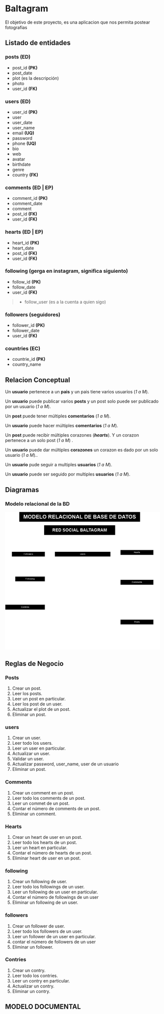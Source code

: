 
# Baltagram


El objetivo de este proyecto, es una aplicacion que nos permita postear fotografias

## Listado de entidades

### posts **(ED)**

- post_id **(PK)**
- post_date
- plot (es la descripción)
- photo
- user_id **(FK)**

### users **(ED)**

- user_id **(PK)**
- user
- user_date
- user_name
- email **(UQ)**
- password
- phone **(UQ)**
- bio
- web
- avatar
- birthdate
- genre
- country **(FK)**

### comments **(ED | EP)**

- comment_id **(PK)**
- comment_date
- comment
- post_id **(FK)**
- user_id **(FK)**

### hearts **(ED | EP)**

- heart_id **(PK)**
- heart_date
- post_id **(FK)**
- user_id **(FK)**

### following (gerga en instagram, significa siguiento)

- follow_id **(PK)**
- follow_date
- user_id **(FK)**

> - follow_user (es a la cuenta a quien sigo)
### followers (seguidores)

- follower_id **(PK)**
- follower_date
- user_id **(FK)**


### countries **(EC)**
- countrie_id **(PK)**
- country_name

## Relacion Conceptual

Un **usuario** pertenece a un **pais** y un pais tiene varios usuarios (_1 a M_).

Un **usuario** puede publicar varios **posts** y un post solo puede ser publicado por un usuario (_1 a M_).

Un **post** puede tener múltiples **comentarios** (_1 a M_).

Un **usuario** puede hacer múltiples **comentarios** (_1 a M_).

Un **post** puede recibir múltiples corazones (**_hearts_**). Y un corazon pertenece a un solo post (_1 a M_) .

Un **usuario** puede dar múltiples **corazones** un corazon es dado por un solo usuario (_1 a M_)..

Un **usuario** pude seguir a multiples  **usuarios** (_1 a M_).

Un **usuario** puede ser seguido por multiples **usuarios** (_1 a M_).

## Diagramas

### Modelo relacional de la BD

![modelo_relacional](sistema_baltagram.drawio.png)

## Reglas de Negocio


### Posts

1. Crear un post.
1. Leer los posts.
1. Leer un post en particular.
1. Leer los post de un user.
1. Actualizar el plot de un post.
1. Eliminar un post.

### users

1. Crear un user.
1. Leer todo los users.
1. Leer un user en particular.
1. Actualizar un user.
1. Validar un user.
1. Actualizar password, user_name, user de un usuario
1. Eliminar un post.

### Comments

1. Crear un comment en un post.
1. Leer todo los comments de un post.
1. Leer un commet de un post.
1. Contar el número de comments de un post.
1. Eliminar un comment.

### Hearts

1. Crear un heart de user en un post.
1. Leer todo los hearts de un post.
1. Leer un heart en particular.
1. Contar el número de hearts de un post.
1. Eliminar heart de user en un post.

### following

1. Crear un following de user.
1. Leer todo los followings de un user.
1. Leer un following de un user en particular. 
1. Contar el número de followings de un user
1. Eliminar un following de un user.

### followers
1. Crear un follower de user.
1. Leer todo los followers de un user.
1. Leer un follower de un user en particular.
1. contar el número de followers de un user
1. Eliminar un follower.


### Contries

1. Crear un contry.
1. Leer todo los contries.
1. Leer un contry en particular.
1. Actualizar un contry.
1. Eliminar un contry.



## MODELO DOCUMENTAL

